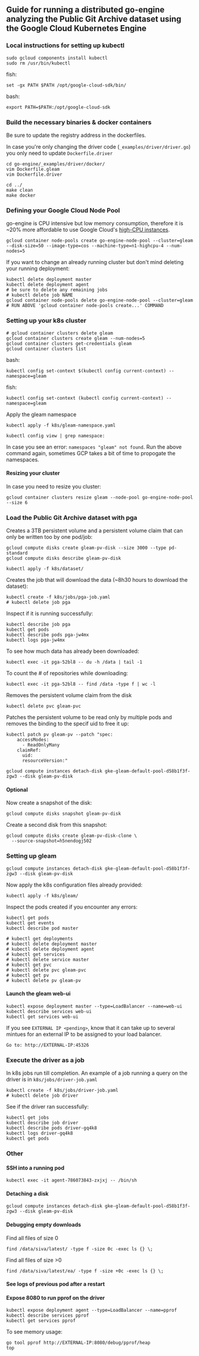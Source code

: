 ## Guide for running a distributed go-engine analyzing the Public Git Archive dataset using the Google Cloud Kubernetes Engine

### Local instructions for setting up kubectl 

```
sudo gcloud components install kubectl
sudo rm /usr/bin/kubectl 
```
fish: 
```
set -gx PATH $PATH /opt/google-cloud-sdk/bin/
``` 

bash: 
```
export PATH=$PATH:/opt/google-cloud-sdk
```

### Build the necessary binaries & docker containers
Be sure to update the registry address in the dockerfiles.
 
In case you're only changing the driver code (`_examples/driver/driver.go`) you only need to update `Dockerfile.driver`

```
cd go-engine/_examples/driver/docker/
vim Dockerfile.gleam
vim Dockerfile.driver
``` 

```
cd ../
make clean
make docker
```

### Defining your Google Cloud Node Pool

go-engine is CPU intensive but low memory consumption, therefore it is ~20% more affordable to use Google Cloud's [high-CPU instances](https://cloud.google.com/compute/docs/machine-types#highcpu).

```
gcloud container node-pools create go-engine-node-pool --cluster=gleam --disk-size=50 --image-type=cos --machine-type=n1-highcpu-4 --num-nodes=5
```

If you want to change an already running cluster but don't mind deleting your running deployment:

```
kubectl delete deployment master
kubectl delete deployment agent
# be sure to delete any remaining jobs
# kubectl delete job NAME
gcloud container node-pools delete go-engine-node-pool --cluster=gleam
# RUN ABOVE 'gcloud container node-pools create...' COMMAND
```

### Setting up your k8s cluster

```
# gcloud container clusters delete gleam
gcloud container clusters create gleam --num-nodes=5
gcloud container clusters get-credentials gleam
gcloud container clusters list
```

bash:
```
kubectl config set-context $(kubectl config current-context) --namespace=gleam
```
fish:
```
kubectl config set-context (kubectl config current-context) --namespace=gleam
```

Apply the gleam namespace

```
kubectl apply -f k8s/gleam-namespace.yaml
```

```
kubectl config view | grep namespace:

```

In case you see an error: `namespaces "gleam" not found`. Run the above command again, sometimes GCP takes a bit of time to propogate the namespaces.

#### Resizing your cluster

In case you need to resize you cluster:

```
gcloud container clusters resize gleam --node-pool go-engine-node-pool --size 6
```

### Load the Public Git Archive dataset with pga

Creates a 3TB persistent volume and a persistent volume claim that can only be written too by one pod/job:

```
gcloud compute disks create gleam-pv-disk --size 3000 --type pd-standard
gcloud compute disks describe gleam-pv-disk
```

```
kubectl apply -f k8s/dataset/
```

Creates the job that will download the data (~8h30 hours to download the dataset):

```
kubectl create -f k8s/jobs/pga-job.yaml 
# kubectl delete job pga
```

Inspect if it is running successfully: 

```
kubectl describe job pga
kubectl get pods
kubectl describe pods pga-jw4mx
kubectl logs pga-jw4mx
```

To see how much data has already been downloaded:

```
kubectl exec -it pga-52bl8 -- du -h /data | tail -1
```

To count the # of repositories while downloading:

```
kubectl exec -it pga-52bl8 -- find /data -type f | wc -l
```

Removes the persistent volume claim from the disk

```
kubectl delete pvc gleam-pvc
```

Patches the persistent volume to be read only by multiple pods and removes the binding to the specif uid to free it up:

```
kubectl patch pv gleam-pv --patch "spec:
    accessModes:
      - ReadOnlyMany
    claimRef:
      uid:
      resourceVersion:"
```

```
gcloud compute instances detach-disk gke-gleam-default-pool-d58b1f3f-zgw3 --disk gleam-pv-disk
```

#### Optional

Now create a snapshot of the disk:

```
gcloud compute disks snapshot gleam-pv-disk
```

Create a second disk from this snapshot:

```
gcloud compute disks create gleam-pv-disk-clone \
  --source-snapshot=h5nendogj502
```

### Setting up gleam

```
gcloud compute instances detach-disk gke-gleam-default-pool-d58b1f3f-zgw3 --disk gleam-pv-disk
```

Now apply the k8s configuration files already provided:

```
kubectl apply -f k8s/gleam/
```

Inspect the pods created if you encounter any errors:

```
kubectl get pods
kubectl get events
kubectl describe pod master
```

```
# kubectl get deployments
# kubectl delete deployment master
# kubectl delete deployment agent
# kubectl get services
# kubectl delete service master
# kubectl get pvc
# kubectl delete pvc gleam-pvc
# kubectl get pv
# kubectl delete pv gleam-pv
```

#### Launch the gleam web-ui 
```
kubectl expose deployment master --type=LoadBalancer --name=web-ui
kubectl describe services web-ui
kubectl get services web-ui
```

If you see `EXTERNAL IP <pending>`, know that it can take up to several mintues for an external IP to be assigned to your load balancer.

```
Go to: http://EXTERNAL-IP:45326
```

### Execute the driver as a job

In k8s jobs run till completion. An example of a job running a query on the driver is in `k8s/jobs/driver-job.yaml`

```
kubectl create -f k8s/jobs/driver-job.yaml
# kubectl delete job driver
```

See if the driver ran successfully:
```
kubectl get jobs
kubectl describe job driver
kubectl describe pods driver-gq4k8
kubectl logs driver-gq4k8
kubectl get pods
```

### Other

#### SSH into a running pod

```
kubectl exec -it agent-786073843-zxjxj -- /bin/sh
```

#### Detaching a disk

```
gcloud compute instances detach-disk gke-gleam-default-pool-d58b1f3f-zgw3 --disk gleam-pv-disk
```

#### Debugging empty downloads

Find all files of size 0

```
find /data/siva/latest/ -type f -size 0c -exec ls {} \;
```

Find all files of size >0

```
find /data/siva/latest/ea/ -type f -size +0c -exec ls {} \;
```

#### See logs of previous pod after a restart

#### Expose 8080 to run pprof on the driver

```
kubectl expose deployment agent --type=LoadBalancer --name=pprof
kubectl describe services pprof
kubectl get services pprof
```

To see memory usage:

```
go tool pprof http://EXTERNAL-IP:8080/debug/pprof/heap
top
```